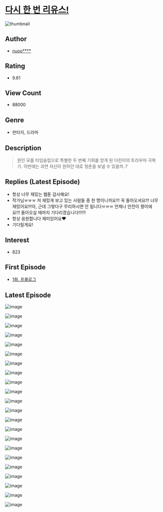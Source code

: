 # [다시 한 번 리유스!](https://comic.naver.com/bestChallenge/list?titleId=788858)
![thumbnail](https://image-comic.pstatic.net/user_contents_data/challenge_comic/2022/11/22/352944/thumbnail_202x164a1517c01_bc0a_46fd_9cc7_0f51b032dfc2_00001857.JPEG)

## Author
- [nuoo****](https://comic.naver.com/artistTitle?id=352944)

## Rating
- 9.61

## View Count
- 88000

## Genre
- 판타지, 드라마

## Description
> 원인 모를 타임슬립으로 특별한 두 번째 기회를 얻게 된 다린이의 트라우마 극복기. 이번에는 과연 자신이 원하던 대로 청춘을 보낼 수 있을까..?

## Replies (Latest Episode)
- 항상 너무 재밌는 웹툰 감사해요!
- 작가님ㅠㅠㅠ 저 재밌게 보고 있는 사람들 중 한 명이니까요!!! 꼭 돌아오셔요!!! 너무 재밌어요!!!아, 근데 그렇다구 무리하시면 안 됩니다ㅠㅠㅠ 언제나 안전이 짱이에요!!! 돌아오실 때까지 기다리겠습니다!!!!!!
- 항상 응원합니다 재미있어요♥️
- 기다릴게요!

## Interest
- 823

## First Episode
- [1화. 프롤로그](https://comic.naver.com/bestChallenge/detail?titleId=788858&no=1)

## Latest Episode
![image](https://image-comic.pstatic.net/user_contents_data/challenge_comic/2023/01/17/352944/upload_3472614392626098225.jpeg)

![image](https://image-comic.pstatic.net/user_contents_data/challenge_comic/2023/01/17/352944/upload_4063428161984357733.jpeg)

![image](https://image-comic.pstatic.net/user_contents_data/challenge_comic/2023/01/17/352944/upload_7075545574051033655.jpeg)

![image](https://image-comic.pstatic.net/user_contents_data/challenge_comic/2023/01/17/352944/upload_3558236464869618018.jpeg)

![image](https://image-comic.pstatic.net/user_contents_data/challenge_comic/2023/01/17/352944/upload_3618978980498138466.jpeg)

![image](https://image-comic.pstatic.net/user_contents_data/challenge_comic/2023/01/17/352944/upload_7003437415359603046.jpeg)

![image](https://image-comic.pstatic.net/user_contents_data/challenge_comic/2023/01/17/352944/upload_3544670703321506354.jpeg)

![image](https://image-comic.pstatic.net/user_contents_data/challenge_comic/2023/01/17/352944/upload_3630240375406421091.jpeg)

![image](https://image-comic.pstatic.net/user_contents_data/challenge_comic/2023/01/17/352944/upload_3559642727386919217.jpeg)

![image](https://image-comic.pstatic.net/user_contents_data/challenge_comic/2023/01/17/352944/upload_4123383447893128547.jpeg)

![image](https://image-comic.pstatic.net/user_contents_data/challenge_comic/2023/01/17/352944/upload_3762535633092031588.jpeg)

![image](https://image-comic.pstatic.net/user_contents_data/challenge_comic/2023/01/17/352944/upload_7221631061962535524.jpeg)

![image](https://image-comic.pstatic.net/user_contents_data/challenge_comic/2023/01/17/352944/upload_7221066135505089587.jpeg)

![image](https://image-comic.pstatic.net/user_contents_data/challenge_comic/2023/01/17/352944/upload_3906083451542385200.jpeg)

![image](https://image-comic.pstatic.net/user_contents_data/challenge_comic/2023/01/17/352944/upload_3559639423801910117.jpeg)

![image](https://image-comic.pstatic.net/user_contents_data/challenge_comic/2023/01/17/352944/upload_7234529651173253988.jpeg)

![image](https://image-comic.pstatic.net/user_contents_data/challenge_comic/2023/01/17/352944/upload_3473509185440200756.jpeg)

![image](https://image-comic.pstatic.net/user_contents_data/challenge_comic/2023/01/17/352944/upload_7221575218028950839.jpeg)

![image](https://image-comic.pstatic.net/user_contents_data/challenge_comic/2023/01/17/352944/upload_3833514783038125879.jpeg)

![image](https://image-comic.pstatic.net/user_contents_data/challenge_comic/2023/01/17/352944/upload_3486404458835096113.jpeg)

![image](https://image-comic.pstatic.net/user_contents_data/challenge_comic/2023/01/17/352944/upload_7149857150531626288.jpeg)

![image](https://image-comic.pstatic.net/user_contents_data/challenge_comic/2023/01/17/352944/upload_7075495194151761251.jpeg)

